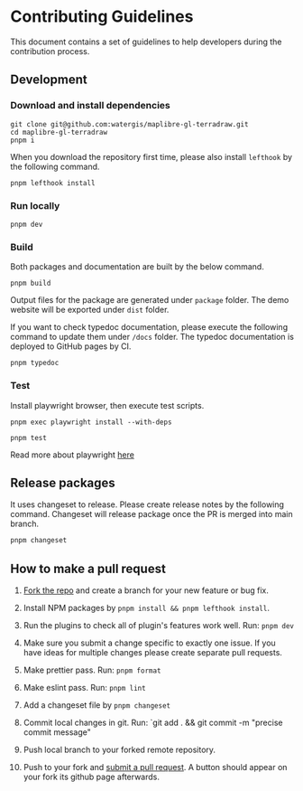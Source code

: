 # Contributing Guidelines

This document contains a set of guidelines to help developers during the contribution process.

## Development

### Download and install dependencies

```shell
git clone git@github.com:watergis/maplibre-gl-terradraw.git
cd maplibre-gl-terradraw
pnpm i
```

When you download the repository first time, please also install `lefthook` by the following command.

```shell
pnpm lefthook install
```

### Run locally

```shell
pnpm dev
```

### Build

Both packages and documentation are built by the below command.

```shell
pnpm build
```

Output files for the package are generated under `package` folder. The demo website will be exported under `dist` folder.

If you want to check typedoc documentation, please execute the following command to update them under `/docs` folder. The typedoc documentation is deployed to GitHub pages by CI.

```shell
pnpm typedoc
```

### Test

Install playwright browser, then execute test scripts.

```shell
pnpm exec playwright install --with-deps
```

```shell
pnpm test
```

Read more about playwright [here](https://playwright.dev/docs/intro)

## Release packages

It uses changeset to release. Please create release notes by the following command. Changeset will release package once the PR is merged into main branch.

```zsh
pnpm changeset
```

## How to make a pull request

1. [Fork the repo](https://help.github.com/articles/fork-a-repo) and create a branch for your new feature or bug fix.

2. Install NPM packages by `pnpm install && pnpm lefthook install`.

3. Run the plugins to check all of plugin's features work well. Run: `pnpm dev`

4. Make sure you submit a change specific to exactly one issue. If you have ideas for multiple changes please create separate pull requests.

5. Make prettier pass. Run: `pnpm format`

6. Make eslint pass. Run: `pnpm lint`

7. Add a changeset file by `pnpm changeset`

8. Commit local changes in git. Run: `git add . && git commit -m "precise commit message"

9. Push local branch to your forked remote repository.

10. Push to your fork and [submit a pull request](https://help.github.com/articles/using-pull-requests). A button should appear on your fork its github page afterwards.
